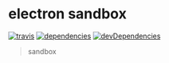 # electron sandbox

[![travis](http://img.shields.io/travis/makotot/electron-sandbox.svg?style=flat-square)](https://travis-ci.org/makotot/electron-sandbox)
[![dependencies](http://img.shields.io/david/makotot/electron-sandbox.svg?style=flat-square)](https://github.com/makotot/electron-sandbox)
[![devDependencies](http://img.shields.io/david/dev/makotot/electron-sandbox.svg?style=flat-square)](https://github.com/makotot/electron-sandbox)

> sandbox
